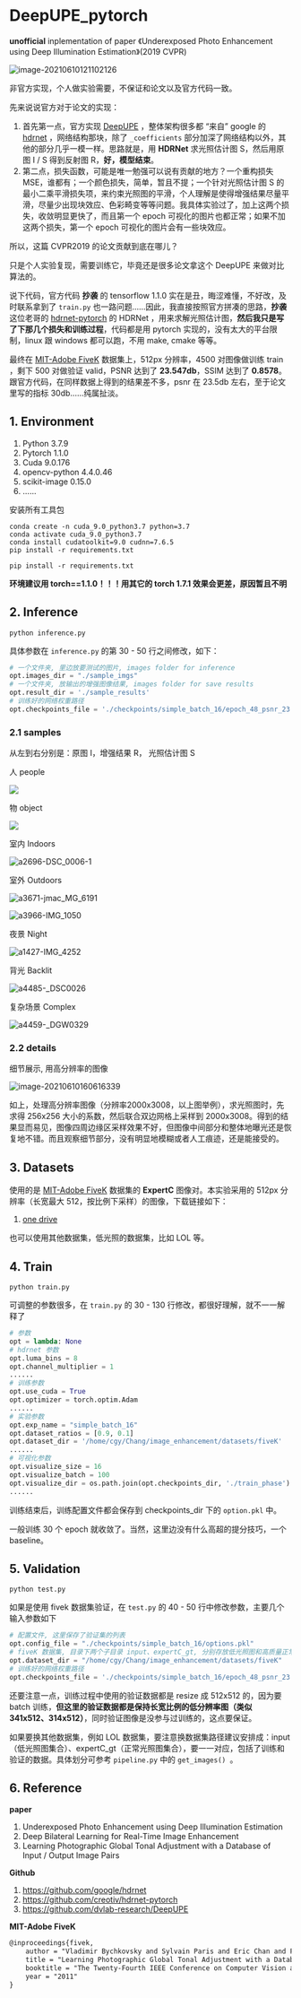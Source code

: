# DeepUPE_pytorch
**unofficial** inplementation of paper 《Underexposed Photo Enhancement using Deep Illumination Estimation》(2019 CVPR)

![image-20210610121102126](image_for_markdown/image-20210610121102126.png)

非官方实现，个人做实验需要，不保证和论文以及官方代码一致。

先来说说官方对于论文的实现：

1. 首先第一点，官方实现 [DeepUPE](https://github.com/dvlab-research/DeepUPE) ，整体架构很多都 “来自” google 的 [hdrnet](https://github.com/google/hdrnet) ，网络结构那块，除了 `_coefficients` 部分加深了网络结构以外，其他的部分几乎一模一样。思路就是，用 **HDRNet** 求光照估计图 S，然后用原图 I / S 得到反射图 R，**好，模型结束**。
2. 第二点，损失函数，可能是唯一勉强可以说有贡献的地方？一个重构损失 MSE，谁都有；一个颜色损失，简单，暂且不提；一个针对光照估计图 S 的最小二乘平滑损失项，来约束光照图的平滑，个人理解是使得增强结果尽量平滑，尽量少出现块效应、色彩畸变等等问题。我具体实验过了，加上这两个损失，收敛明显更快了，而且第一个 epoch 可视化的图片也都正常；如果不加这两个损失，第一个 epoch 可视化的图片会有一些块效应。

所以，这篇 CVPR2019 的论文贡献到底在哪儿？

只是个人实验复现，需要训练它，毕竟还是很多论文拿这个 DeepUPE 来做对比算法的。

说下代码，官方代码 **抄袭** 的 tensorflow 1.1.0 实在是丑，晦涩难懂，不好改，及时联系拿到了 `train.py` 也一路问题......因此，我直接按照官方拼凑的思路，**抄袭** 这位老哥的 [hdrnet-pytorch](https://github.com/creotiv/hdrnet-pytorch)  的 HDRNet ，用来求解光照估计图，**然后我只是写了下那几个损失和训练过程**，代码都是用 pytorch 实现的，没有太大的平台限制，linux 跟 windows 都可以跑，不用 make, cmake 等等。

最终在  [MIT-Adobe FiveK](https://data.csail.mit.edu/graphics/fivek/)  数据集上，512px 分辨率，4500 对图像做训练 train ，剩下 500 对做验证 valid，PSNR 达到了 **23.547db**，SSIM 达到了 **0.8578**。跟官方代码，在同样数据上得到的结果差不多，psnr 在 23.5db 左右，至于论文里写的指标 30db......纯属扯淡。 



## 1. Environment

1. Python 3.7.9
2. Pytorch 1.1.0
3. Cuda 9.0.176
4. opencv-python 4.4.0.46
5. scikit-image 0.15.0
6. ......

安装所有工具包

```shell
conda create -n cuda_9.0_python3.7 python=3.7
conda activate cuda_9.0_python3.7 
conda install cudatoolkit=9.0 cudnn=7.6.5
pip install -r requirements.txt 
```



```shell
pip install -r requirements.txt
```

**环境建议用 torch==1.1.0！！！用其它的 torch 1.7.1 效果会更差，原因暂且不明**



## 2. Inference

```shell
python inference.py 
```

具体参数在 `inference.py` 的第 30 - 50 行之间修改，如下：

```python
# 一个文件夹, 里边放要测试的图片, images folder for inference
opt.images_dir = "./sample_imgs"
# 一个文件夹, 放输出的增强图像结果, images folder for save results
opt.result_dir = './sample_results'
# 训练好的网络权重路径
opt.checkpoints_file = './checkpoints/simple_batch_16/epoch_48_psnr_23.677.pth'
```

### 2.1 samples

从左到右分别是：原图 I，增强结果 R， 光照估计图 S

人 people

![](sample_results/a2607-060521_140210__MG_7945.jpg)

物 object

![](sample_results/a4090-IMG_4996.jpg)

室内 Indoors

![a2696-DSC_0006-1](image_for_markdown/a2696-DSC_0006-1.jpg)

室外 Outdoors

![a3671-jmac_MG_6191](image_for_markdown/a3671-jmac_MG_6191.jpg)

![a3966-IMG_1050](image_for_markdown/a3966-IMG_1050.jpg)

夜景 Night

![a1427-IMG_4252](image_for_markdown/a1427-IMG_4252.jpg)

背光  Backlit

![a4485-_DSC0026](image_for_markdown/a4485-_DSC0026.jpg)

复杂场景  Complex 

![a4459-_DGW0329](image_for_markdown/a4459-_DGW0329.jpg)



### 2.2 details

细节展示, 用高分辨率的图像

![image-20210610160616339](image_for_md/image-20210610160616339.png)

如上，处理高分辨率图像（分辨率2000x3008，以上图举例），求光照图时，先求得 256x256 大小的系数，然后联合双边网格上采样到 2000x3008。得到的结果显而易见，图像四周边缘区采样效果不好，但图像中间部分和整体地曝光还是恢复地不错。而且观察细节部分，没有明显地模糊或者人工痕迹，还是能接受的。



## 3. Datasets

使用的是 [MIT-Adobe FiveK](https://data.csail.mit.edu/graphics/fivek/) 数据集的 **ExpertC** 图像对。本实验采用的 512px 分辨率（长宽最大 512，按比例下采样）的图像，下载链接如下：

1. [one drive](https://bupteducn-my.sharepoint.com/:u:/g/personal/fluence_dyf_bupt_edu_cn/EbbaJoJVSG9Guh5TWMLCXw8B0DkHPMwCGZ9QQeUtm6pwSA?e=FovmfI)

也可以使用其他数据集，低光照的数据集，比如 LOL 等。





## 4. Train

```shell
python train.py
```

可调整的参数很多，在 `train.py` 的 30 - 130 行修改，都很好理解，就不一一解释了

```python
# 参数
opt = lambda: None
# hdrnet 参数
opt.luma_bins = 8
opt.channel_multiplier = 1
......
# 训练参数
opt.use_cuda = True
opt.optimizer = torch.optim.Adam
......
# 实验参数
opt.exp_name = "simple_batch_16"
opt.dataset_ratios = [0.9, 0.1]
opt.dataset_dir = '/home/cgy/Chang/image_enhancement/datasets/fiveK'
......
# 可视化参数
opt.visualize_size = 16
opt.visualize_batch = 100
opt.visualize_dir = os.path.join(opt.checkpoints_dir, './train_phase') 
......
```

训练结束后，训练配置文件都会保存到 checkpoints_dir 下的 `option.pkl` 中。

一般训练 30 个 epoch 就收敛了。当然，这里边没有什么高超的提分技巧，一个 baseline。





## 5. Validation

```shell
python test.py
```

如果是使用 fivek 数据集验证，在 `test.py` 的 40 - 50 行中修改参数，主要几个输入参数如下

```python
# 配置文件, 这里保存了验证集的列表
opt.config_file = "./checkpoints/simple_batch_16/options.pkl"
# fiveK 数据集, 目录下两个子目录 input、expertC_gt, 分别存放低光照图和高质量正常曝光图
opt.dataset_dir = "/home/cgy/Chang/image_enhancement/datasets/fiveK"
# 训练好的网络权重路径
opt.checkpoints_file = './checkpoints/simple_batch_16/epoch_48_psnr_23.677.pth'
```

还要注意一点，训练过程中使用的验证数据都是 resize 成 512x512 的，因为要 batch 训练，**但这里的验证数据都是保持长宽比例的低分辨率图（类似 341x512、314x512）**，同时验证图像是没参与过训练的，这点要保证。

如果要换其他数据集，例如 LOL 数据集，要注意换数据集路径建议安排成：input（低光照图集合）、expertC_gt（正常光照图集合），要一一对应，包括了训练和验证的数据。具体划分可参考 `pipeline.py` 中的 `get_images() `。





## 6. Reference

**paper**

1. Underexposed Photo Enhancement using Deep Illumination Estimation
2. Deep Bilateral Learning for Real-Time Image Enhancement
3. Learning Photographic Global Tonal Adjustment with a Database of Input / Output Image Pairs

**Github**

1. https://github.com/google/hdrnet
2. https://github.com/creotiv/hdrnet-pytorch
3. https://github.com/dvlab-research/DeepUPE

**MIT-Adobe FiveK**

```txt
@inproceedings{fivek,
	author = "Vladimir Bychkovsky and Sylvain Paris and Eric Chan and Fr{\'e}do Durand",
	title = "Learning Photographic Global Tonal Adjustment with a Database of Input / Output Image Pairs",
	booktitle = "The Twenty-Fourth IEEE Conference on Computer Vision and Pattern Recognition",
	year = "2011"
}
```

